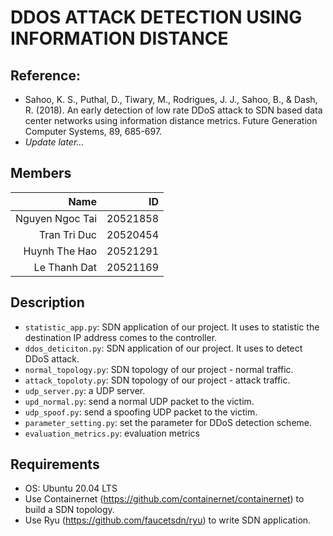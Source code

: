 # DDOS ATTACK DETECTION USING INFORMATION DISTANCE

## Reference:

- Sahoo, K. S., Puthal, D., Tiwary, M., Rodrigues, J. J., Sahoo, B., & Dash, R. (2018). An early detection of low rate DDoS attack to SDN based data center networks using information distance metrics. Future Generation Computer Systems, 89, 685-697.
- *Update later...*

## Members

|Name              |                 ID|
|-----------------:|------------------:|
|Nguyen Ngoc Tai   |20521858           |
|Tran Tri Duc      |20520454           |
|Huynh The Hao     |20521291           |
|Le Thanh Dat      |20521169           |


## Description

- `statistic_app.py`: SDN application of our project. It uses to statistic the destination IP address comes to the controller.
- `ddos_deticiton.py`: SDN application of our project. It uses to detect DDoS attack.
- `normal_topology.py`: SDN topology of our project - normal traffic.
- `attack_topoloty.py`: SDN topology of our project - attack traffic.
- `udp_server.py`: a UDP server.
- `upd_normal.py`: send a normal UDP packet to the victim.
- `udp_spoof.py`: send a spoofing UDP packet to the victim.
- `parameter_setting.py`: set the parameter for DDoS detection scheme.
- `evaluation_metrics.py`: evaluation metrics

## Requirements

- OS: Ubuntu 20.04 LTS
- Use Containernet (https://github.com/containernet/containernet) to build a SDN topology.
- Use Ryu (https://github.com/faucetsdn/ryu) to write SDN application.
